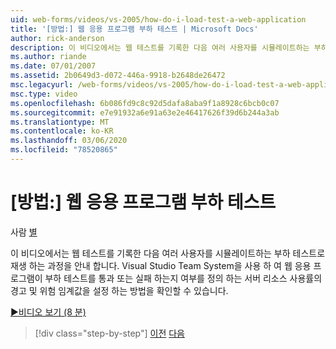 ```yaml
---
uid: web-forms/videos/vs-2005/how-do-i-load-test-a-web-application
title: '[방법:] 웹 응용 프로그램 부하 테스트 | Microsoft Docs'
author: rick-anderson
description: 이 비디오에서는 웹 테스트를 기록한 다음 여러 사용자를 시뮬레이트하는 부하 테스트로 재생 하는 과정을 안내 합니다. Visual Studio를 표시 하는 방법
ms.author: riande
ms.date: 07/01/2007
ms.assetid: 2b0649d3-d072-446a-9918-b2648de26472
msc.legacyurl: /web-forms/videos/vs-2005/how-do-i-load-test-a-web-application
msc.type: video
ms.openlocfilehash: 6b086fd9c8c92d5dafa8aba9f1a8928c6bcb0c07
ms.sourcegitcommit: e7e91932a6e91a63e2e46417626f39d6b244a3ab
ms.translationtype: MT
ms.contentlocale: ko-KR
ms.lasthandoff: 03/06/2020
ms.locfileid: "78520865"
---
```

# <a name="how-do-i-load-test-a-web-application"></a>[방법:] 웹 응용 프로그램 부하 테스트

사람 [별](https://twitter.com/CMenegay)

이 비디오에서는 웹 테스트를 기록한 다음 여러 사용자를 시뮬레이트하는 부하 테스트로 재생 하는 과정을 안내 합니다. Visual Studio Team System을 사용 하 여 웹 응용 프로그램이 부하 테스트를 통과 또는 실패 하는지 여부를 정의 하는 서버 리소스 사용률의 경고 및 위험 임계값을 설정 하는 방법을 확인할 수 있습니다.

[&#9654;비디오 보기 (8 분)](https://channel9.msdn.com/Blogs/ASP-NET-Site-Videos/how-do-i-load-test-a-web-application)

> [!div class="step-by-step"]
> [이전](how-do-i-practice-test-driven-development.md)
> [다음](how-do-i-tune-web-application-performance-with-profiling.md)
